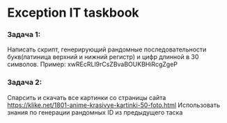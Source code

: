 # Exception IT taskbook

### Задача 1:
Написать скрипт, генерирующий рандомные последовательности букв(латиница верхний и нижний регистр) и цифр длинной в 30 символов.
Пример:
xwREcRLl9rCsZBvaBOUKBHiRcgZgeP

### Задача 2:
Спарсить и скачать все картинки со страницы сайта https://klike.net/1801-anime-krasivye-kartinki-50-foto.html
Использовать знания по генерации рандомных ID из предыдущего таска
